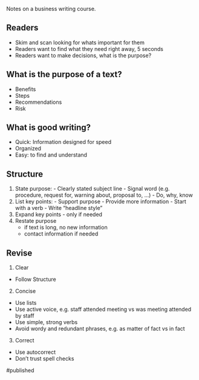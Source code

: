 Notes on a business writing course.

## Readers
- Skim and scan looking for whats important for them
- Readers want to find what they need right away, 5 seconds
- Readers want to make decisions, what is the purpose?

## What is the purpose of a text?
- Benefits
- Steps
- Recommendations
- Risk

## What is good writing?
- Quick: Information designed for speed
- Organized
- Easy: to find and understand

## Structure
1. State purpose:
        - Clearly stated subject line
        - Signal word (e.g. procedure, request for, warning about, proposal to, …)
        - Do, why, know
2. List key points:
        - Support purpose
        - Provide more information 
        - Start with a verb 
        - Write “headline style”
3. Expand key points 
        - only if needed
4. Restate purpose
    - if text is long, no new information
    - contact information if needed

## Revise
1. Clear
- Follow Structure
2. Concise
- Use lists
- Use active voice, e.g. staff attended meeting vs was meeting attended by staff 
- Use simple, strong verbs
- Avoid wordy and redundant phrases, e.g. as matter of fact vs in fact
3. Correct 
- Use autocorrect
- Don’t trust spell checks

#published